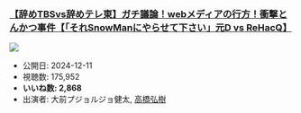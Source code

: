 ### [【辞めTBSvs辞めテレ東】ガチ議論！webメディアの行方！衝撃とんかつ事件【「それSnowManにやらせて下さい」元D vs ReHacQ】](https://www.youtube.com/watch?v=fsS0Jv4PVrY)
[![](https://img.youtube.com/vi/fsS0Jv4PVrY/hqdefault.jpg)](https://www.youtube.com/watch?v=fsS0Jv4PVrY)
-   公開日: 2024-12-11
-   視聴数: 175,952
-   **いいね数: 2,868**
-   出演者: 大前プジョルジョ健太, [高橋弘樹](/rehacq_fan/people/高橋弘樹 "wikilink")
